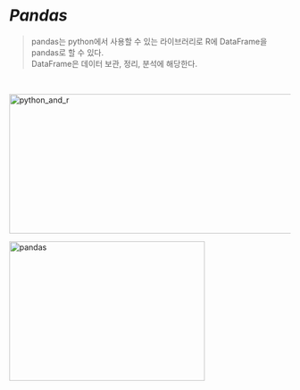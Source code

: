 *Pandas*
=====  
> pandas는 python에서 사용할 수 있는 라이브러리로 R에 DataFrame을 pandas로 할 수 있다.  
> DataFrame은 데이터 보관, 정리, 분석에 해당한다.  
<br>  

<img src="https://user-images.githubusercontent.com/66001539/121871542-32921400-cd3f-11eb-9861-0b8a16bda0ec.png" width="550px" height="250px" title="px(픽셀) 크기 설정" alt="python_and_r"></img><br>  
  
<img src="https://user-images.githubusercontent.com/66001539/121871527-2e65f680-cd3f-11eb-9fbc-5fa4db2902bc.png" width="350px" height="250px" title="px(픽셀) 크기 설정" alt="pandas"></img><br>  
